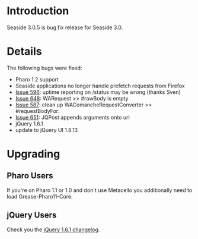 # Introduction #
Seaside 3.0.5 is bug fix release for Seaside 3.0.


# Details #

The following bugs were fixed:
  * Pharo 1.2 support
  * Seaside applications no longer handle prefetch requests from Firefox
  * [Issue 596](https://code.google.com/p/seaside/issues/detail?id=596): 	uptime reporting on /status may be wrong (thanks Sven)
  * [Issue 648](https://code.google.com/p/seaside/issues/detail?id=648): 	WARequest >> #rawBody is empty
  * [Issue 587](https://code.google.com/p/seaside/issues/detail?id=587): 	clean up WAComancheRequestConverter >> #requestBodyFor:
  * [Issue 651](https://code.google.com/p/seaside/issues/detail?id=651): 	JQPost appends arguments onto url
  * jQuery 1.6.1
  * update to jQuery UI 1.8.13

# Upgrading #
## Pharo Users ##
If you're on Pharo 1.1 or 1.0 and don't use Metacello you additionally need to load Grease-Pharo11-Core.

## jQuery Users ##
Check you the [jQuery 1.6.1 changelog](http://blog.jquery.com/2011/05/12/jquery-1-6-1-released/).
